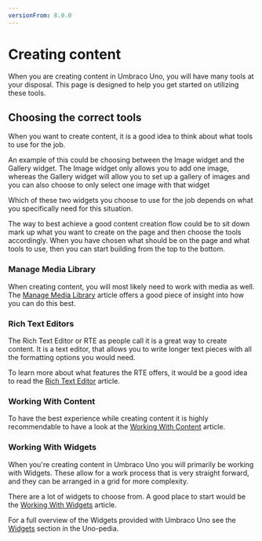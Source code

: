 ```yaml
---
versionFrom: 8.0.0
---
```


# Creating content

When you are creating content in Umbraco Uno, you will have many tools at your disposal. This page is designed to help you get started on utilizing these tools.

## Choosing the correct tools

When you want to create content, it is a good idea to think about what tools to use for the job. 

An example of this could be choosing between the Image widget and the Gallery widget. The Image widget only allows you to add one image, whereas the Gallery widget will allow you to set up a gallery of images and you can also choose to only select one image with that widget

Which of these two widgets you choose to use for the job depends on what you specifically need for this situation.

The way to best achieve a good content creation flow could be to sit down mark up what you want to create on the page and then choose the tools accordingly.
When you have chosen what should be on the page and what tools to use, then you can start building from the top to the bottom.

### Manage Media Library

When creating content, you will most likely need to work with media as well. The [Manage Media Library](Manage-Media-Library/index.md) article offers a good piece of insight into how you can do this best.

### Rich Text Editors

The Rich Text Editor or RTE as people call it is a great way to create content. It is a text editor, that allows you to write longer text pieces with all the formatting options you would need.

To learn more about what features the RTE offers, it would be a good idea to read the [Rich Text Editor](Rich-Text-Editors/index.md) article.

### Working With Content

To have the best experience while creating content it is highly recommendable to have a look at the [Working With Content](Work-With-content/index.md) article.

### Working With Widgets

When you're creating content in Umbraco Uno you will primarily be working with Widgets. These allow for a work process that is very straight forward, and they can be arranged in a grid for more complexity.

There are a lot of widgets to choose from. A good place to start would be the [Working With Widgets](Working-With-Widgets/index.md) article.

For a full overview of the Widgets provided with Umbraco Uno see the [Widgets](../Uno-pedia/Widgets/index.md) section in the Uno-pedia.
